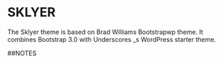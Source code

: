 # SKLYER

The Sklyer theme is based on Brad Williams Bootstrapwp theme. It combines Bootstrap 3.0 with Underscores _s WordPress starter theme.

##NOTES
